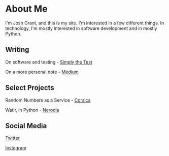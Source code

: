 # About Me

I'm Josh Grant, and this is my site. I'm interested in a few different things. In technology, I'm mostly interested in software development and in mostly Python. 

## Writing

On software and testing - [Simply the Test](joshgrant.online/blog)

On a more personal note - [Medium](https://joshin4colours.medium.com/)

## Select Projects

Random Numbers as a Service - [Corsica](https://github.com/joshmgrant/corsica)

Watir, in Python - [Nerodia](https://github.com/watir/nerodia)

## Social Media

[Twitter](https://twitter.com/joshin4colours)

[Instagram](https://www.instagram.com/joshin4colours/?hl=en)


